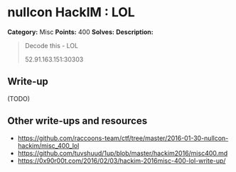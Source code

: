 # nullcon HackIM : LOL

**Category:** Misc
**Points:** 400
**Solves:** 
**Description:**

> Decode this - LOL
> 
> 52.91.163.151:30303


## Write-up

(TODO)

## Other write-ups and resources

* <https://github.com/raccoons-team/ctf/tree/master/2016-01-30-nullcon-hackim/misc_400_lol>
* <https://github.com/tuvshuud/1up/blob/master/hackim2016/misc400.md>
* <https://0x90r00t.com/2016/02/03/hackim-2016misc-400-lol-write-up/>
